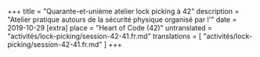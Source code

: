 +++
title = "Quarante-et-unième atelier lock picking à 42"
description = "Atelier pratique autours de la sécurité physique organisé par l'"
date = 2019-10-29
[extra]
place = "Heart of Code (42)"
untranslated = "activités/lock-picking/session-42-41.fr.md"
translations = [
    "activités/lock-picking/session-42-41.fr.md"
]
+++
